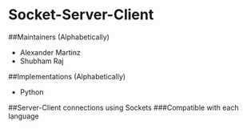 Socket-Server-Client
===============

##Maintainers (Alphabetically)
* Alexander Martinz
* Shubham Raj

##Implementations (Alphabetically)
* Python


##Server-Client connections using Sockets
###Compatible with each language